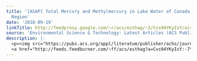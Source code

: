 ```yaml
---
title: '[ASAP] Total Mercury and Methylmercury in Lake Water of Canada’s Oil Sands
  Region'
date: '2018-09-19'
linkTitle: http://feedproxy.google.com/~r/acs/esthag/~3/Cvs94YKyIxY/acs.est.8b01680
source: 'Environmental Science & Technology: Latest Articles (ACS Publications)'
description: |-
  <p><img src="https://pubs.acs.org/appl/literatum/publisher/achs/journals/content/esthag/0/esthag.ahead-of-print/acs.est.8b01680/20180918/images/medium/es-2018-01680r_0006.gif" alt="TOC Graphic"/></p><div><cite>Environmental Science & Technology</cite></div><div>DOI: 10.1021/acs.est.8b01680</div><div class="feedflare">
  <a href="http://feeds.feedburner.com/~ff/acs/esthag?a=Cvs94YKyIxY:-7YKAa_FJcY:yIl2AUoC8zA"><img src="http://feeds.feedburner.com/~ff/acs/esthag?d=yIl2AUoC8zA" border="0"></img></a>
---
```

